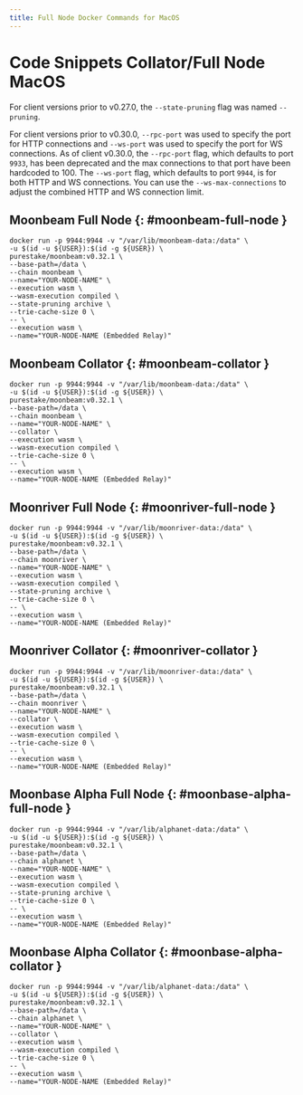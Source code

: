 ```yaml
---
title: Full Node Docker Commands for MacOS
---
```


# Code Snippets Collator/Full Node MacOS

For client versions prior to v0.27.0, the `--state-pruning` flag was named `--pruning`.

For client versions prior to v0.30.0, `--rpc-port` was used to specify the port for HTTP connections and `--ws-port` was used to specify the port for WS connections. As of client v0.30.0, the `--rpc-port` flag, which defaults to port `9933`, has been deprecated and the max connections to that port have been hardcoded to 100. The `--ws-port` flag, which defaults to port `9944`, is for both HTTP and WS connections. You can use the `--ws-max-connections` to adjust the combined HTTP and WS connection limit.

## Moonbeam Full Node {: #moonbeam-full-node } 

```
docker run -p 9944:9944 -v "/var/lib/moonbeam-data:/data" \
-u $(id -u ${USER}):$(id -g ${USER}) \
purestake/moonbeam:v0.32.1 \
--base-path=/data \
--chain moonbeam \
--name="YOUR-NODE-NAME" \
--execution wasm \
--wasm-execution compiled \
--state-pruning archive \
--trie-cache-size 0 \
-- \
--execution wasm \
--name="YOUR-NODE-NAME (Embedded Relay)"
```

## Moonbeam Collator {: #moonbeam-collator } 

```
docker run -p 9944:9944 -v "/var/lib/moonbeam-data:/data" \
-u $(id -u ${USER}):$(id -g ${USER}) \
purestake/moonbeam:v0.32.1 \
--base-path=/data \
--chain moonbeam \
--name="YOUR-NODE-NAME" \
--collator \
--execution wasm \
--wasm-execution compiled \
--trie-cache-size 0 \
-- \
--execution wasm \
--name="YOUR-NODE-NAME (Embedded Relay)"
```
## Moonriver Full Node {: #moonriver-full-node } 

```
docker run -p 9944:9944 -v "/var/lib/moonriver-data:/data" \
-u $(id -u ${USER}):$(id -g ${USER}) \
purestake/moonbeam:v0.32.1 \
--base-path=/data \
--chain moonriver \
--name="YOUR-NODE-NAME" \
--execution wasm \
--wasm-execution compiled \
--state-pruning archive \
--trie-cache-size 0 \
-- \
--execution wasm \
--name="YOUR-NODE-NAME (Embedded Relay)"
```

## Moonriver Collator {: #moonriver-collator } 

```
docker run -p 9944:9944 -v "/var/lib/moonriver-data:/data" \
-u $(id -u ${USER}):$(id -g ${USER}) \
purestake/moonbeam:v0.32.1 \
--base-path=/data \
--chain moonriver \
--name="YOUR-NODE-NAME" \
--collator \
--execution wasm \
--wasm-execution compiled \
--trie-cache-size 0 \
-- \
--execution wasm \
--name="YOUR-NODE-NAME (Embedded Relay)"
```

## Moonbase Alpha Full Node {: #moonbase-alpha-full-node } 

```
docker run -p 9944:9944 -v "/var/lib/alphanet-data:/data" \
-u $(id -u ${USER}):$(id -g ${USER}) \
purestake/moonbeam:v0.32.1 \
--base-path=/data \
--chain alphanet \
--name="YOUR-NODE-NAME" \
--execution wasm \
--wasm-execution compiled \
--state-pruning archive \
--trie-cache-size 0 \
-- \
--execution wasm \
--name="YOUR-NODE-NAME (Embedded Relay)"
```

## Moonbase Alpha Collator {: #moonbase-alpha-collator } 

```
docker run -p 9944:9944 -v "/var/lib/alphanet-data:/data" \
-u $(id -u ${USER}):$(id -g ${USER}) \
purestake/moonbeam:v0.32.1 \
--base-path=/data \
--chain alphanet \
--name="YOUR-NODE-NAME" \
--collator \
--execution wasm \
--wasm-execution compiled \
--trie-cache-size 0 \
-- \
--execution wasm \
--name="YOUR-NODE-NAME (Embedded Relay)"
```

